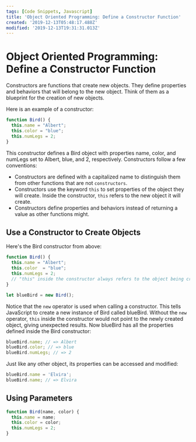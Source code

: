 ```yaml
---
tags: [Code Snippets, Javascript]
title: 'Object Oriented Programming: Define a Constructor Function'
created: '2019-12-13T05:48:17.488Z'
modified: '2019-12-13T19:31:31.013Z'
---
```


Object Oriented Programming: Define a Constructor Function
==========================================================

Constructors are functions that create new objects. They define properties and behaviors that will belong to the new object. Think of them as a blueprint for the creation of new objects.

Here is an example of a constructor:
``` javascript
function Bird() {
  this.name = "Albert";
  this.color = "blue";
  this.numLegs = 2;
}

```
This constructor defines a Bird object with properties name, color, and numLegs set to Albert, blue, and 2, respectively. Constructors follow a few conventions:

* Constructors are defined with a capitalized name to distinguish them from other functions that are not ```constructors```.
* Constructors use the keyword ```this``` to set properties of the object they will create. Inside the constructor, ```this``` refers to the new object it will create.
* Constructors define properties and behaviors instead of returning a value as other functions might.

Use a Constructor to Create Objects
------------------------------------

Here's the Bird constructor from above:
``` javascript
function Bird() {
  this.name = "Albert";
  this.color  = "blue";
  this.numLegs = 2;
  // "this" inside the constructor always refers to the object being created
}

let blueBird = new Bird();

```
Notice that the ```new``` operator is used when calling a constructor. This tells JavaScript to create a new instance of Bird called blueBird. Without the ```new``` operator, ```this``` inside the constructor would not point to the newly created object, giving unexpected results. Now blueBird has all the properties defined inside the Bird constructor:
``` javascript
blueBird.name; // => Albert
blueBird.color; // => blue
blueBird.numLegs; // => 2

```
Just like any other object, its properties can be accessed and modified:
``` javascript
blueBird.name = 'Elvira';
blueBird.name; // => Elvira

```

Using Parameters
----------------
``` javascript
function Bird(name, color) {
  this.name = name;
  this.color = color;
  this.numLegs = 2;
}

```



